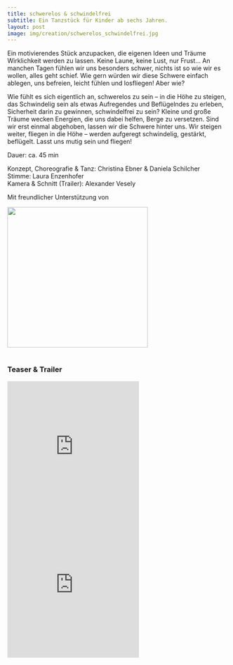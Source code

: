 ```yaml
---
title: schwerelos & schwindelfrei
subtitle: Ein Tanzstück für Kinder ab sechs Jahren.
layout: post
image: img/creation/schwerelos_schwindelfrei.jpg
---
```

Ein motivierendes Stück anzupacken, die eigenen Ideen und Träume Wirklichkeit werden zu lassen.
Keine Laune, keine Lust, nur Frust…
An manchen Tagen fühlen wir uns besonders schwer, nichts ist so wie wir es wollen, alles geht schief. Wie gern würden wir diese Schwere einfach ablegen, uns befreien, leicht fühlen und losfliegen!
Aber wie?

Wie fühlt es sich eigentlich an, schwerelos zu sein – in die Höhe zu steigen, das Schwindelig sein als etwas Aufregendes und Beflügelndes zu erleben, Sicherheit darin zu gewinnen, schwindelfrei zu sein? Kleine und große Träume wecken Energien, die uns dabei helfen, Berge zu versetzen. Sind wir erst einmal abgehoben, lassen wir die Schwere hinter uns. Wir steigen weiter, fliegen in die Höhe – werden aufgeregt schwindelig, gestärkt, beflügelt.
Lasst uns mutig sein und fliegen!

Dauer: ca. 45 min

Konzept, Choreografie & Tanz: Christina Ebner & Daniela Schilcher <br>
Stimme: Laura Enzenhofer <br>
Kamera & Schnitt (Trailer): Alexander Vesely


Mit freundlicher Unterstützung von

<img src="{{ '/img/red_sapata.png' | relative_url }}" style="width: 20rem"/>

<br>
<br>

### Teaser & Trailer
<div><iframe height="315" src="https://www.youtube.com/embed/4r7wHMg5Yjg" title="" frameBorder="0"   allow="accelerometer; autoplay; clipboard-write; encrypted-media; gyroscope; picture-in-picture; web-share"  allowFullScreen></iframe></div>

<div><iframe height="315" src="https://www.youtube.com/embed/4r7wHMg5Yjg" title="" frameBorder="0"   allow="accelerometer; autoplay; clipboard-write; encrypted-media; gyroscope; picture-in-picture; web-share"  allowFullScreen></iframe></div>

